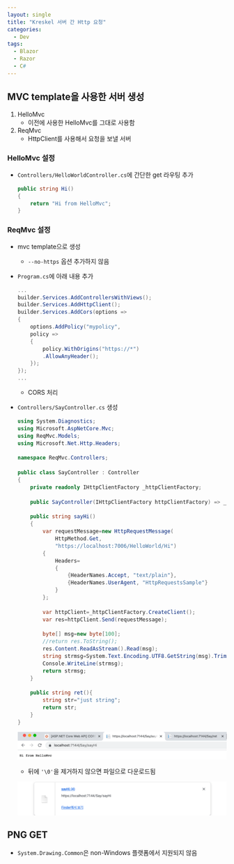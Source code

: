 ```yaml
---
layout: single
title: "Kreskel 서버 간 Http 요청"
categories:
  - Dev
tags:
  - Blazor
  - Razor
  - C#
---
```


## MVC template을 사용한 서버 생성

1. HelloMvc
   - 이전에 사용한 HelloMvc를 그대로 사용함
2. ReqMvc
   - HttpClient를 사용해서 요청을 보낼 서버

### HelloMvc 설정

- `Controllers/HelloWorldController.cs`에 간단한 get 라우팅 추가
  ```csharp
  public string Hi()
  {
      return "Hi from HelloMvc";
  }
  ```

### ReqMvc 설정

- mvc template으로 생성
  - `--no-https` 옵션 추가하지 않음
- `Program.cs`에 아래 내용 추가
  ```csharp
  ...
  builder.Services.AddControllersWithViews();
  builder.Services.AddHttpClient();
  builder.Services.AddCors(options =>
  {
      options.AddPolicy("mypolicy",
      policy =>
      {
          policy.WithOrigins("https://*")
          .AllowAnyHeader();
      });
  });
  ...
  ```
  - CORS 처리
- `Controllers/SayController.cs` 생성

  ```csharp
  using System.Diagnostics;
  using Microsoft.AspNetCore.Mvc;
  using ReqMvc.Models;
  using Microsoft.Net.Http.Headers;

  namespace ReqMvc.Controllers;

  public class SayController : Controller
  {
      private readonly IHttpClientFactory _httpClientFactory;

      public SayController(IHttpClientFactory httpClientFactory) => _httpClientFactory=httpClientFactory;

      public string sayHi()
      {
          var requestMessage=new HttpRequestMessage(
              HttpMethod.Get,
              "https://localhost:7006/HelloWorld/Hi")
          {
              Headers=
              {
                  {HeaderNames.Accept, "text/plain"},
                  {HeaderNames.UserAgent, "HttpRequestsSample"}
              }
          };

          var httpClient=_httpClientFactory.CreateClient();
          var res=httpClient.Send(requestMessage);

          byte[] msg=new byte[100];
          //return res.ToString();
          res.Content.ReadAsStream().Read(msg);
          string strmsg=System.Text.Encoding.UTF8.GetString(msg).TrimEnd('\0');
          Console.WriteLine(strmsg);
          return strmsg;
      }

      public string ret(){
          string str="just string";
          return str;
      }
  }
  ```

  ![kreskel-http-req1](https://raw.githubusercontent.com/siriyaoff/siriyaoff.github.io/master/_posts/img/kreskel-http-req1.png)

  - 뒤에 `'\0'`을 제거하지 않으면 파일으로 다운로드됨

  ![kreskel-http-req2](https://raw.githubusercontent.com/siriyaoff/siriyaoff.github.io/master/_posts/img/kreskel-http-req2.png)

## PNG GET

- `System.Drawing.Common`은 non-Windows 플랫폼에서 지원되지 않음
